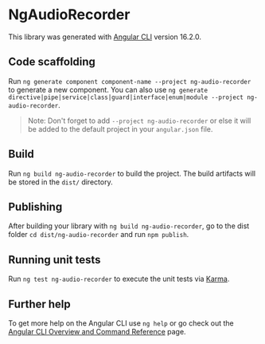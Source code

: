 # NgAudioRecorder

This library was generated with [Angular CLI](https://github.com/angular/angular-cli) version 16.2.0.

## Code scaffolding

Run `ng generate component component-name --project ng-audio-recorder` to generate a new component. You can also use `ng generate directive|pipe|service|class|guard|interface|enum|module --project ng-audio-recorder`.
> Note: Don't forget to add `--project ng-audio-recorder` or else it will be added to the default project in your `angular.json` file. 

## Build

Run `ng build ng-audio-recorder` to build the project. The build artifacts will be stored in the `dist/` directory.

## Publishing

After building your library with `ng build ng-audio-recorder`, go to the dist folder `cd dist/ng-audio-recorder` and run `npm publish`.

## Running unit tests

Run `ng test ng-audio-recorder` to execute the unit tests via [Karma](https://karma-runner.github.io).

## Further help

To get more help on the Angular CLI use `ng help` or go check out the [Angular CLI Overview and Command Reference](https://angular.io/cli) page.
